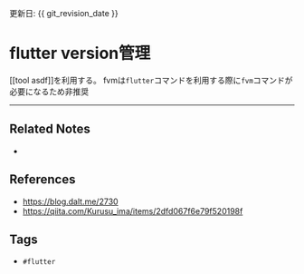 更新日: {{ git_revision_date }}

# flutter version管理
[[tool asdf]]を利用する。
fvmは`flutter`コマンドを利用する際に`fvm`コマンドが必要になるため非推奨

---
## Related Notes
- 

## References
- https://blog.dalt.me/2730
- https://qiita.com/Kurusu_ima/items/2dfd067f6e79f520198f


## Tags
- `#flutter` 